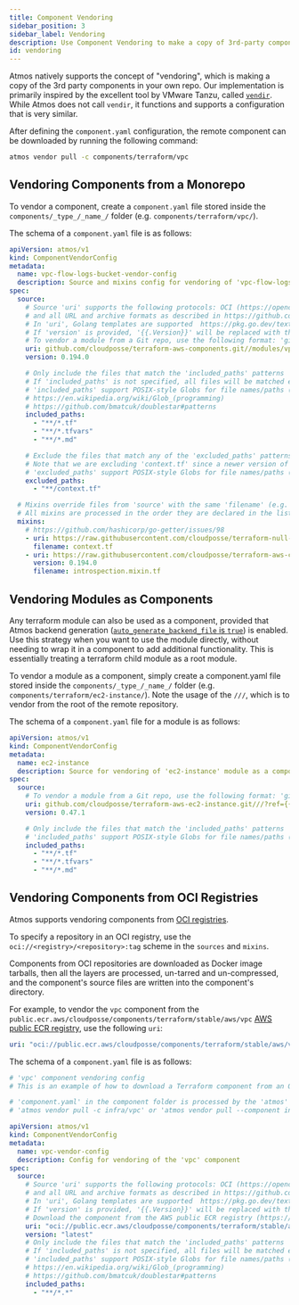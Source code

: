 ```yaml
---
title: Component Vendoring
sidebar_position: 3
sidebar_label: Vendoring
description: Use Component Vendoring to make a copy of 3rd-party components in your own repo.
id: vendoring
---
```


Atmos natively supports the concept of "vendoring", which is making a copy of the 3rd party components in your own repo. Our implementation is
primarily inspired by the excellent tool by VMware Tanzu, called [`vendir`](https://github.com/vmware-tanzu/carvel-vendir). While Atmos does not
call `vendir`, it functions and supports a configuration that is very similar.

After defining the `component.yaml` configuration, the remote component can be downloaded by running the following command:

```bash
atmos vendor pull -c components/terraform/vpc
```

## Vendoring Components from a Monorepo

To vendor a component, create a `component.yaml` file stored inside the `components/_type_/_name_/` folder (e.g. `components/terraform/vpc/`).

The schema of a `component.yaml` file is as follows:

```yaml
apiVersion: atmos/v1
kind: ComponentVendorConfig
metadata:
  name: vpc-flow-logs-bucket-vendor-config
  description: Source and mixins config for vendoring of 'vpc-flow-logs-bucket' component
spec:
  source:
    # Source 'uri' supports the following protocols: OCI (https://opencontainers.org), Git, Mercurial, HTTP, HTTPS, Amazon S3, Google GCP,
    # and all URL and archive formats as described in https://github.com/hashicorp/go-getter
    # In 'uri', Golang templates are supported  https://pkg.go.dev/text/template
    # If 'version' is provided, '{{.Version}}' will be replaced with the 'version' value before pulling the files from 'uri'
    # To vendor a module from a Git repo, use the following format: 'github.com/cloudposse/terraform-aws-ec2-instance.git///?ref={{.Version}}
    uri: github.com/cloudposse/terraform-aws-components.git//modules/vpc-flow-logs-bucket?ref={{.Version}}
    version: 0.194.0

    # Only include the files that match the 'included_paths' patterns
    # If 'included_paths' is not specified, all files will be matched except those that match the patterns from 'excluded_paths'
    # 'included_paths' support POSIX-style Globs for file names/paths (double-star/globstar `**` is supported)
    # https://en.wikipedia.org/wiki/Glob_(programming)
    # https://github.com/bmatcuk/doublestar#patterns
    included_paths:
      - "**/*.tf"
      - "**/*.tfvars"
      - "**/*.md"

    # Exclude the files that match any of the 'excluded_paths' patterns
    # Note that we are excluding 'context.tf' since a newer version of it will be downloaded using 'mixins'
    # 'excluded_paths' support POSIX-style Globs for file names/paths (double-star/globstar `**` is supported)
    excluded_paths:
      - "**/context.tf"

  # Mixins override files from 'source' with the same 'filename' (e.g. 'context.tf' will override 'context.tf' from the 'source')
  # All mixins are processed in the order they are declared in the list.
  mixins:
    # https://github.com/hashicorp/go-getter/issues/98
    - uri: https://raw.githubusercontent.com/cloudposse/terraform-null-label/0.25.0/exports/context.tf
      filename: context.tf
    - uri: https://raw.githubusercontent.com/cloudposse/terraform-aws-components/{{.Version}}/modules/datadog-agent/introspection.mixin.tf
      version: 0.194.0
      filename: introspection.mixin.tf
```

## Vendoring Modules as Components

Any terraform module can also be used as a component, provided that Atmos backend
generation ([`auto_generate_backend_file` is `true`](/cli/configuration/#components)) is enabled. Use this strategy when you want to use the module
directly, without needing to wrap it in a component to add additional functionality. This is essentially treating a terraform child module as a root
module.

To vendor a module as a component, simply create a component.yaml file stored inside the `components/_type_/_name_/` folder
(e.g. `components/terraform/ec2-instance/`). Note the usage of the `///`, which is to vendor from the root of the remote repository.

The schema of a `component.yaml` file for a module is as follows:

```yaml
apiVersion: atmos/v1
kind: ComponentVendorConfig
metadata:
  name: ec2-instance
  description: Source for vendoring of 'ec2-instance' module as a component
spec:
  source:
    # To vendor a module from a Git repo, use the following format: 'github.com/cloudposse/terraform-aws-ec2-instance.git///?ref={{.Version}}
    uri: github.com/cloudposse/terraform-aws-ec2-instance.git///?ref={{.Version}}
    version: 0.47.1

    # Only include the files that match the 'included_paths' patterns
    # 'included_paths' support POSIX-style Globs for file names/paths (double-star/globstar `**` is supported)
    included_paths:
      - "**/*.tf"
      - "**/*.tfvars"
      - "**/*.md"
```

## Vendoring Components from OCI Registries

Atmos supports vendoring components from [OCI registries](https://opencontainers.org).

To specify a repository in an OCI registry, use the `oci://<registry>/<repository>:tag` scheme in the `sources` and `mixins`.

Components from OCI repositories are downloaded as Docker image tarballs, then all the layers are processed, un-tarred and un-compressed,
and the component's source files are written into the component's directory.

For example, to vendor the `vpc` component from the `public.ecr.aws/cloudposse/components/terraform/stable/aws/vpc`
[AWS public ECR registry](https://docs.aws.amazon.com/AmazonECR/latest/public/public-registries.html), use the following `uri`:

```yaml
uri: "oci://public.ecr.aws/cloudposse/components/terraform/stable/aws/vpc:latest"
```

The schema of a `component.yaml` file is as follows:

```yaml
# 'vpc' component vendoring config
# This is an example of how to download a Terraform component from an OCI registry (https://opencontainers.org), e.g. AWS Public ECR

# 'component.yaml' in the component folder is processed by the 'atmos' commands:
# 'atmos vendor pull -c infra/vpc' or 'atmos vendor pull --component infra/vpc'

apiVersion: atmos/v1
kind: ComponentVendorConfig
metadata:
  name: vpc-vendor-config
  description: Config for vendoring of the 'vpc' component
spec:
  source:
    # Source 'uri' supports the following protocols: OCI (https://opencontainers.org), Git, Mercurial, HTTP, HTTPS, Amazon S3, Google GCP,
    # and all URL and archive formats as described in https://github.com/hashicorp/go-getter
    # In 'uri', Golang templates are supported  https://pkg.go.dev/text/template
    # If 'version' is provided, '{{.Version}}' will be replaced with the 'version' value before pulling the files from 'uri'
    # Download the component from the AWS public ECR registry (https://docs.aws.amazon.com/AmazonECR/latest/public/public-registries.html)
    uri: "oci://public.ecr.aws/cloudposse/components/terraform/stable/aws/vpc:{{.Version}}"
    version: "latest"
    # Only include the files that match the 'included_paths' patterns
    # If 'included_paths' is not specified, all files will be matched except those that match the patterns from 'excluded_paths'
    # 'included_paths' support POSIX-style Globs for file names/paths (double-star `**` is supported)
    # https://en.wikipedia.org/wiki/Glob_(programming)
    # https://github.com/bmatcuk/doublestar#patterns
    included_paths:
      - "**/*.*"
```
